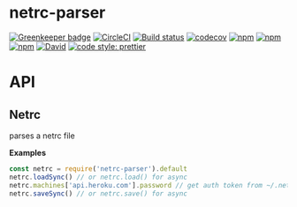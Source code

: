 # netrc-parser

[![Greenkeeper badge](https://badges.greenkeeper.io/jdxcode/node-netrc-parser.svg)](https://greenkeeper.io/)
[![CircleCI](https://circleci.com/gh/jdxcode/node-netrc-parser/tree/master.svg?style=svg)](https://circleci.com/gh/jdxcode/node-netrc-parser/tree/master)
[![Build status](https://ci.appveyor.com/api/projects/status/vxkkab97cm9lnwb9/branch/master?svg=true)](https://ci.appveyor.com/project/Heroku/node-netrc-parser/branch/master)
[![codecov](https://codecov.io/gh/jdxcode/node-netrc-parser/branch/master/graph/badge.svg)](https://codecov.io/gh/jdxcode/node-netrc-parser)
[![npm](https://img.shields.io/npm/v/netrc-parser.svg)](https://npmjs.org/package/netrc-parser)
[![npm](https://img.shields.io/npm/dw/netrc-parser.svg)](https://npmjs.org/package/netrc-parser)
[![npm](https://img.shields.io/npm/l/netrc-parser.svg)](https://github.com/jdxcode/node-netrc-parser/blob/master/package.json)
[![David](https://img.shields.io/david/jdxcode/node-netrc-parser.svg)](https://david-dm.org/jdxcode/node-netrc-parser)
[![code style: prettier](https://img.shields.io/badge/code_style-prettier-ff69b4.svg?style=flat-square)](https://github.com/prettier/prettier)

# API

## Netrc

parses a netrc file

**Examples**

```javascript
const netrc = require('netrc-parser').default
netrc.loadSync() // or netrc.load() for async
netrc.machines['api.heroku.com'].password // get auth token from ~/.netrc
netrc.saveSync() // or netrc.save() for async
```
